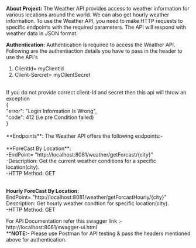 
**About Project:** The Weather API provides access to weather information for various locations around the world. We can also get hourly weather information.
To use the Weather API, you need to make HTTP requests to specific endpoints with the required parameters. The API will respond with weather data in JSON format.

**Authentication:**
Authentication is required to access the Weather API. Following are the authentiaction details you have to pass in the header to use the API's
1. ClientId= myClientId
2. Client-Sercret= myClientSecret <br/>
<br/>
If you do not provide correct client-Id and secret then this api will throw an exception <br/>
{<br/>
    "error": "Login Information Is Wrong", <br/>
    "code": 412 (i.e pre Condition failed)
<br/>}
<br/>
<br/>
   **Endpoints**: The Weather API offers the following endpoints:-
<br/> <br/>
**ForeCast By Location**: <br/>
-EndPoint= "http://localhost:8081/weather/getForcast/{city}" <br/>
-Description: Get the current weather conditions for a specific location(city). <br/>
-HTTP Method: GET <br/> <br/>

**Hourly ForeCast By Location:** <br/>
EndPoint= "http://localhost:8081/weather/getForcastHourly/{city}" <br/>
Description: Get hourly weather condtion for specific location(city). <br/>
-HTTP Method: GET <br/>

For API Documentation refer this swagger link :- http://localhost:8081/swagger-ui.html <br/>
****NOTE:-** Please use Postman for API testing & pass the headers mentioned above for authentication.


 
